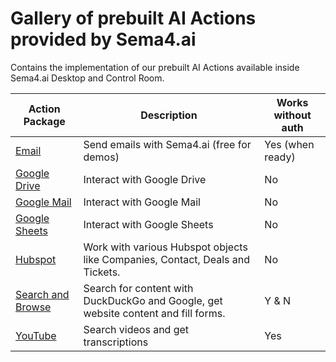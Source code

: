 # Gallery of prebuilt AI Actions provided by Sema4.ai

Contains the implementation of our prebuilt AI Actions available inside Sema4.ai Desktop and Control Room.

| Action Package | Description | Works without auth |
|---|---|---|
| [Email](email/README.md) | Send emails with Sema4.ai (free for demos) | Yes (when ready) |
| [Google Drive](google-drive/README.md) | Interact with Google Drive | No |
| [Google Mail](google-mail/README.md) | Interact with Google Mail | No |
| [Google Sheets](google-sheets/README.md) | Interact with Google Sheets | No |
| [Hubspot](hubspot/README.md) | Work with various Hubspot objects like Companies, Contact, Deals and Tickets.  | No |
| [Search and Browse](search-and-browse/README.md) | Search for content with DuckDuckGo and Google, get website content and fill forms. | Y & N |
| [YouTube](youtube/README.md) | Search videos and get transcriptions | Yes |
